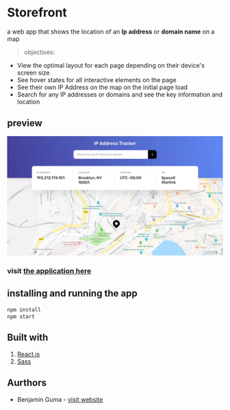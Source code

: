 # Storefront

a web app that shows the location of an **Ip address** or **domain name** on a map

> objectives:

- View the optimal layout for each page depending on their device's screen size
- See hover states for all interactive elements on the page
- See their own IP Address on the map on the initial page load
- Search for any IP addresses or domains and see the key information and location


## preview

![application preview](./desktop-design.jpg)

### visit [the application here](http://iptracker.vercel.app)

## installing and running the app

```
npm install
npm start
```

## Built with



1. [React.js](https://reactjs.org)
1. [Sass](https://sass-lang.com)

## Aurthors



- Benjamin Guma - [visit website](https://benjaminguma.vercel.app)
